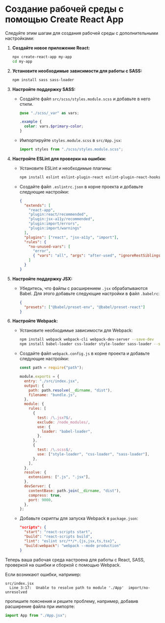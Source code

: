 # Создание рабочей среды с помощью Create React App

Следуйте этим шагам для создания рабочей среды с дополнительными настройками:

1. **Создайте новое приложение React:**

   ```sh
   npx create-react-app my-app
   cd my-app
   ```

2. **Установите необходимые зависимости для работы с SASS:**

   ```sh
   npm install sass sass-loader
   ```

3. **Настройте поддержку SASS:**

   - Создайте файл `src/scss/styles.module.scss` и добавьте в него стили.

     ```scss
     @use "./scss/_var" as vars;

     .example {
       color: vars.$primary-color;
     }
     ```

   - Импортируйте `styles.module.scss` в `src/App.jsx`:
     ```jsx
     import styles from "./scss/styles.module.scss";
     ```

4. **Настройте ESLint для проверки на ошибки:**

   - Установите ESLint и необходимые плагины:
     ```sh
     npm install eslint eslint-plugin-react eslint-plugin-react-hooks eslint-plugin-jsx-a11y eslint-plugin-import --save-dev
     ```
   - Создайте файл `.eslintrc.json` в корне проекта и добавьте следующие настройки:
     ```json
     {
       "extends": [
         "react-app",
         "plugin:react/recommended",
         "plugin:jsx-a11y/recommended",
         "plugin:import/errors",
         "plugin:import/warnings"
       ],
       "plugins": ["react", "jsx-a11y", "import"],
       "rules": {
         "no-unused-vars": [
           "error",
           { "vars": "all", "args": "after-used", "ignoreRestSiblings": false }
         ]
       }
     }
     ```

5. **Настройте поддержку JSX:**

   - Убедитесь, что файлы с расширением `.jsx` обрабатываются Babel. Для этого добавьте следующие настройки в файл `.babelrc`:
     ```json
     {
       "presets": ["@babel/preset-env", "@babel/preset-react"]
     }
     ```

6. **Настройте Webpack:**

   - Установите необходимые зависимости для Webpack:
     ```sh
     npm install webpack webpack-cli webpack-dev-server --save-dev
     npm install babel-loader css-loader style-loader sass-loader --save-dev
     ```
   - Создайте файл `webpack.config.js` в корне проекта и добавьте следующие настройки:

     ```js
     const path = require("path");

     module.exports = {
       entry: "./src/index.jsx",
       output: {
         path: path.resolve(__dirname, "dist"),
         filename: "bundle.js",
       },
       module: {
         rules: [
           {
             test: /\.jsx?$/,
             exclude: /node_modules/,
             use: {
               loader: "babel-loader",
             },
           },
           {
             test: /\.scss$/,
             use: ["style-loader", "css-loader", "sass-loader"],
           },
         ],
       },
       resolve: {
         extensions: [".js", ".jsx"],
       },
       devServer: {
         contentBase: path.join(__dirname, "dist"),
         compress: true,
         port: 9000,
       },
     };
     ```

   - Добавьте скрипты для запуска Webpack в `package.json`:
     ```json
     "scripts": {
       "start": "react-scripts start",
       "build": "react-scripts build",
       "lint": "eslint src/**/*.{js,jsx,ts,tsx}",
       "build:webpack": "webpack --mode production"
     }
     ```

Теперь ваша рабочая среда настроена для работы с React, SASS, проверкой на ошибки и сборкой с помощью Webpack.

Если возникают ошибки, например:

```
src/index.jsx
  Line 3:17:  Unable to resolve path to module './App'  import/no-unresolved
```

пропишите пояснения и решите проблему, например, добавив расширение файла при импорте:

```jsx
import App from "./App.jsx";
```
